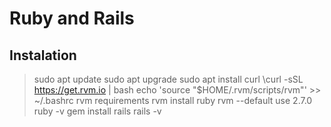 # Ruby and Rails

## Instalation

>sudo apt update
>sudo apt upgrade
>sudo apt install curl
>\curl -sSL https://get.rvm.io | bash
>echo 'source "$HOME/.rvm/scripts/rvm"' >> ~/.bashrc
>rvm requirements
>rvm install ruby
>rvm --default use 2.7.0
>ruby -v
>gem install rails
>rails -v


